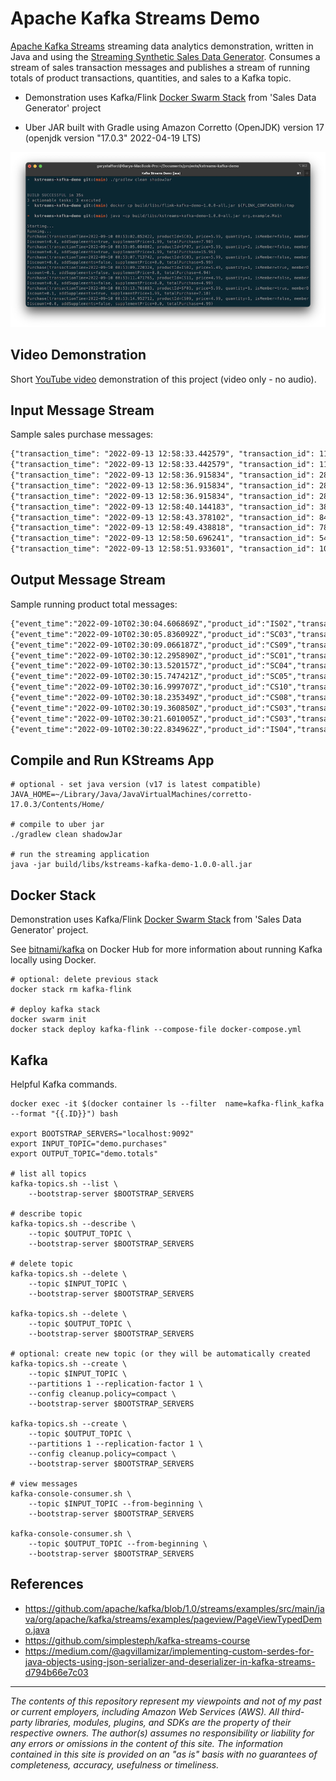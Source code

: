# Apache Kafka Streams Demo

[Apache Kafka Streams](https://kafka.apache.org/documentation/streams/) streaming data analytics demonstration, written in Java and
using the [Streaming Synthetic Sales Data Generator](https://github.com/garystafford/streaming-sales-generator). Consumes a stream of sales transaction messages and publishes a stream of running totals of product transactions, quantities, and sales to a Kafka topic.

* Demonstration uses
  Kafka/Flink [Docker Swarm Stack](https://github.com/garystafford/streaming-sales-generator/blob/main/docker-compose.yml)
  from 'Sales Data Generator' project

* Uber JAR built with Gradle using Amazon Corretto (OpenJDK) version 17 (openjdk version "17.0.3" 2022-04-19 LTS)

![KStreams App](screengrabs/kstreams_app.png)

## Video Demonstration

Short [YouTube video](https://youtu.be/Hdo4giJePCk) demonstration of this project (video only - no audio).

## Input Message Stream

Sample sales purchase messages:

```txt
{"transaction_time": "2022-09-13 12:58:33.442579", "transaction_id": 1102438156100296597, "product_id": "SC02", "price": 5.99, "quantity": 2, "is_member": false, "member_discount": 0.0, "add_supplements": false, "supplement_price": 0.0, "total_purchase": 11.98}
{"transaction_time": "2022-09-13 12:58:33.442579", "transaction_id": 1102438156100296597, "product_id": "SF05", "price": 5.99, "quantity": 2, "is_member": false, "member_discount": 0.0, "add_supplements": false, "supplement_price": 0.0, "total_purchase": 11.98}
{"transaction_time": "2022-09-13 12:58:36.915834", "transaction_id": 2883033696701592101, "product_id": "SC04", "price": 5.99, "quantity": 1, "is_member": false, "member_discount": 0.0, "add_supplements": false, "supplement_price": 0.0, "total_purchase": 5.99}
{"transaction_time": "2022-09-13 12:58:36.915834", "transaction_id": 2883033696701592101, "product_id": "CS01", "price": 4.99, "quantity": 1, "is_member": false, "member_discount": 0.0, "add_supplements": false, "supplement_price": 0.0, "total_purchase": 4.99}
{"transaction_time": "2022-09-13 12:58:36.915834", "transaction_id": 2883033696701592101, "product_id": "CS09", "price": 4.99, "quantity": 1, "is_member": false, "member_discount": 0.0, "add_supplements": false, "supplement_price": 0.0, "total_purchase": 4.99}
{"transaction_time": "2022-09-13 12:58:40.144183", "transaction_id": 3818951251710853699, "product_id": "IS03", "price": 5.49, "quantity": 1, "is_member": false, "member_discount": 0.0, "add_supplements": false, "supplement_price": 0.0, "total_purchase": 5.49}
{"transaction_time": "2022-09-13 12:58:43.378102", "transaction_id": 8423291927238665701, "product_id": "SC04", "price": 5.99, "quantity": 1, "is_member": false, "member_discount": 0.0, "add_supplements": false, "supplement_price": 0.0, "total_purchase": 5.99}
{"transaction_time": "2022-09-13 12:58:49.438818", "transaction_id": 7801537351341225872, "product_id": "SF06", "price": 5.99, "quantity": 2, "is_member": false, "member_discount": 0.0, "add_supplements": false, "supplement_price": 0.0, "total_purchase": 11.98}
{"transaction_time": "2022-09-13 12:58:50.696241", "transaction_id": 5463447061814429579, "product_id": "SF07", "price": 5.99, "quantity": 1, "is_member": true, "member_discount": 0.1, "add_supplements": true, "supplement_price": 1.99, "total_purchase": 7.18}
{"transaction_time": "2022-09-13 12:58:51.933601", "transaction_id": 1037974254425034387, "product_id": "IS02", "price": 5.49, "quantity": 2, "is_member": true, "member_discount": 0.1, "add_supplements": false, "supplement_price": 0.0, "total_purchase": 9.88}
```

## Output Message Stream

Sample running product total messages:

```txt
{"event_time":"2022-09-10T02:30:04.606869Z","product_id":"IS02","transactions":17,"quantities":34,"sales":204.71}
{"event_time":"2022-09-10T02:30:05.836092Z","product_id":"SC03","transactions":14,"quantities":15,"sales":103.79}
{"event_time":"2022-09-10T02:30:09.066187Z","product_id":"CS09","transactions":22,"quantities":46,"sales":249.13}
{"event_time":"2022-09-10T02:30:12.295890Z","product_id":"SC01","transactions":11,"quantities":23,"sales":164.82}
{"event_time":"2022-09-10T02:30:13.520157Z","product_id":"SC04","transactions":22,"quantities":45,"sales":297.96}
{"event_time":"2022-09-10T02:30:15.747421Z","product_id":"SC05","transactions":14,"quantities":23,"sales":165.63}
{"event_time":"2022-09-10T02:30:16.999707Z","product_id":"CS10","transactions":12,"quantities":22,"sales":122.80}
{"event_time":"2022-09-10T02:30:18.235349Z","product_id":"CS08","transactions":29,"quantities":46,"sales":252.74}
{"event_time":"2022-09-10T02:30:19.360850Z","product_id":"CS03","transactions":7,"quantities":17,"sales":101.07}
{"event_time":"2022-09-10T02:30:21.601005Z","product_id":"CS03","transactions":8,"quantities":18,"sales":105.56}
{"event_time":"2022-09-10T02:30:22.834962Z","product_id":"IS04","transactions":12,"quantities":24,"sales":159.76}
```

## Compile and Run KStreams App

```shell
# optional - set java version (v17 is latest compatible)
JAVA_HOME=~/Library/Java/JavaVirtualMachines/corretto-17.0.3/Contents/Home/

# compile to uber jar
./gradlew clean shadowJar

# run the streaming application
java -jar build/libs/kstreams-kafka-demo-1.0.0-all.jar
```

## Docker Stack

Demonstration uses Kafka/Flink [Docker Swarm Stack](https://github.com/garystafford/streaming-sales-generator/blob/main/docker-compose.yml) from 'Sales Data Generator' project.
  
See [bitnami/kafka](https://hub.docker.com/r/bitnami/kafka) on Docker Hub for more information about running Kafka
locally using Docker.

```shell
# optional: delete previous stack
docker stack rm kafka-flink

# deploy kafka stack
docker swarm init
docker stack deploy kafka-flink --compose-file docker-compose.yml
```

## Kafka

Helpful Kafka commands.

```shell
docker exec -it $(docker container ls --filter  name=kafka-flink_kafka --format "{{.ID}}") bash

export BOOTSTRAP_SERVERS="localhost:9092"
export INPUT_TOPIC="demo.purchases"
export OUTPUT_TOPIC="demo.totals"

# list all topics
kafka-topics.sh --list \
    --bootstrap-server $BOOTSTRAP_SERVERS

# describe topic
kafka-topics.sh --describe \
    --topic $OUTPUT_TOPIC \
    --bootstrap-server $BOOTSTRAP_SERVERS

# delete topic
kafka-topics.sh --delete \
    --topic $INPUT_TOPIC \
    --bootstrap-server $BOOTSTRAP_SERVERS

kafka-topics.sh --delete \
    --topic $OUTPUT_TOPIC \
    --bootstrap-server $BOOTSTRAP_SERVERS

# optional: create new topic (or they will be automatically created
kafka-topics.sh --create \
    --topic $INPUT_TOPIC \
    --partitions 1 --replication-factor 1 \
    --config cleanup.policy=compact \
    --bootstrap-server $BOOTSTRAP_SERVERS

kafka-topics.sh --create \
    --topic $OUTPUT_TOPIC \
    --partitions 1 --replication-factor 1 \
    --config cleanup.policy=compact \
    --bootstrap-server $BOOTSTRAP_SERVERS

# view messages
kafka-console-consumer.sh \
    --topic $INPUT_TOPIC --from-beginning \
    --bootstrap-server $BOOTSTRAP_SERVERS

kafka-console-consumer.sh \
    --topic $OUTPUT_TOPIC --from-beginning \
    --bootstrap-server $BOOTSTRAP_SERVERS
```

## References

- <https://github.com/apache/kafka/blob/1.0/streams/examples/src/main/java/org/apache/kafka/streams/examples/pageview/PageViewTypedDemo.java>
- <https://github.com/simplesteph/kafka-streams-course>
- <https://medium.com/@agvillamizar/implementing-custom-serdes-for-java-objects-using-json-serializer-and-deserializer-in-kafka-streams-d794b66e7c03>

---

_The contents of this repository represent my viewpoints and not of my past or current employers, including Amazon Web Services (AWS). All third-party libraries, modules, plugins, and SDKs are the property of their respective owners. The author(s) assumes no responsibility or liability for any errors or omissions in the content of this site. The information contained in this site is provided on an "as is" basis with no guarantees of completeness, accuracy, usefulness or timeliness._

